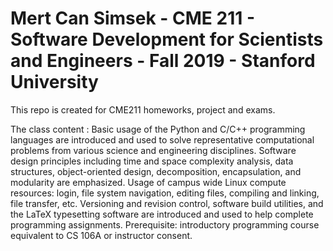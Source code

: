 # Mert Can Simsek - CME 211 - Software Development for Scientists and Engineers - Fall 2019 - Stanford University

This repo is created for CME211 homeworks, project and exams.

The class content : Basic usage of the Python and C/C++ programming languages are introduced and used to solve representative computational problems from various science and engineering disciplines. Software design principles including time and space complexity analysis, data structures, object-oriented design, decomposition, encapsulation, and modularity are emphasized. Usage of campus wide Linux compute resources: login, file system navigation, editing files, compiling and linking, file transfer, etc. Versioning and revision control, software build utilities, and the LaTeX typesetting software are introduced and used to help complete programming assignments. Prerequisite: introductory programming course equivalent to CS 106A or instructor consent.
